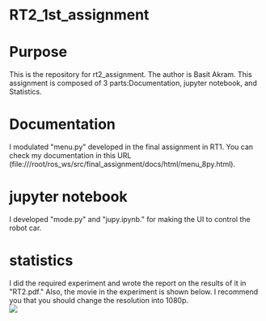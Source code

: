 # RT2_1st_assignment
# Purpose
This is the repository for rt2_assignment. The author is Basit Akram. This assignment is composed of 3 parts:Documentation, jupyter notebook, and Statistics.

# Documentation
I modulated "menu.py" developed in the final assignment in RT1.
You can check my documentation in this URL (file:///root/ros_ws/src/final_assignment/docs/html/menu_8py.html).

# jupyter notebook
I developed "mode.py" and "jupy.ipynb." for making the UI to control the robot car.

# statistics
I did the required experiment and wrote the report on the results of it in "RT2.pdf."
Also, the movie in the experiment is shown below. I recommend you that you should change the resolution into 1080p.
<br>
[![](https://img.youtube.com/vi/eH144-QhtWo/0.jpg)](https://www.youtube.com/watch?v=eH144-QhtWo)
